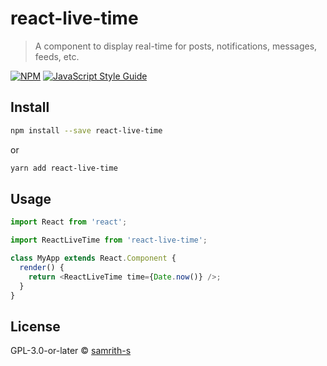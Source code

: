 # react-live-time

> A component to display real-time for posts, notifications, messages, feeds, etc.

[![NPM](https://img.shields.io/npm/v/react-live-time.svg)](https://www.npmjs.com/package/react-live-time) [![JavaScript Style Guide](https://img.shields.io/badge/code_style-standard-brightgreen.svg)](https://standardjs.com)

## Install

```bash
npm install --save react-live-time
```

or

```bash
yarn add react-live-time
```

## Usage

```javascript
import React from 'react';

import ReactLiveTime from 'react-live-time';

class MyApp extends React.Component {
  render() {
    return <ReactLiveTime time={Date.now()} />;
  }
}
```

## License

GPL-3.0-or-later © [samrith-s](https://github.com/samrith-s)
